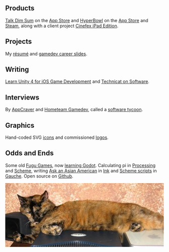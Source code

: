 ## Products

[Talk Dim Sum](talkdimsum) on the [App Store](https://apps.apple.com/us/app/talk-dim-sum/id953929066) and [HyperBowl](hyperbowl) on the [App Store](https://apps.apple.com/us/app/hyperbowl/id344209253?ign-mpt=uo%3D8) and [Steam](https://store.steampowered.com/app/847530/HyperBowl/), along with
a client project [Cinefex iPad Edition](https://apps.apple.com/us/app/cinefex/id512379220).

## Projects

My [résumé](resume) and [gamedev career slides](gamedev-slides).

## Writing

[Learn Unity 4 for iOS Game Development](learnunity) and [Technicat on Software](technicat-on-software).

## Interviews

By [AppCraver](https://www.appcraver.com/phil-chu-talks-about-developing-apps-and-unexpected-successes/) and [Hometeam Gamedev](https://gamedevslikeyou.libsyn.com/phil-chu), called a [software tycoon](https://juhllv.com/software-tycoon-plants-roots-at-juhl/).

## Graphics

Hand-coded SVG [icons](http://github.com/technicat/icons) and commissioned [logos](logos).

## Odds and Ends

Some old [Fugu Games](fugugames), now [learning Godot](http://github.com/technicat/learngodot). Calculating pi in [Processing](processing-pi) and [Scheme](http://github.com/technicat/schemish), writing [Ask an Asian American](aaaa) in [Ink](https://www.inklestudios.com/ink/) and [Scheme scripts](http://github.com/technicat/schematic) in [Gauche](https://practical-scheme.net/gauche/index.html). Open source on [Github](http://github.com/technicat).

[![catnap](/images/technicat/photo/halfcat.jpg)](https://github.com/technicat)                                            





